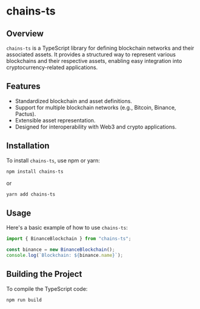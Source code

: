 # chains-ts

## Overview
`chains-ts` is a TypeScript library for defining blockchain networks and their 
associated assets. It provides a structured way to represent various blockchains 
and their respective assets, enabling easy integration into cryptocurrency-related applications.

## Features
- Standardized blockchain and asset definitions.
- Support for multiple blockchain networks (e.g., Bitcoin, Binance, Pactus).
- Extensible asset representation.
- Designed for interoperability with Web3 and crypto applications.

## Installation
To install `chains-ts`, use npm or yarn:

```sh
npm install chains-ts
```

or

```sh
yarn add chains-ts
```

## Usage
Here's a basic example of how to use `chains-ts`:

```ts
import { BinanceBlockchain } from "chains-ts";

const binance = new BinanceBlockchain();
console.log(`Blockchain: ${binance.name}`);
```

## Building the Project
To compile the TypeScript code:
```sh
npm run build
```
